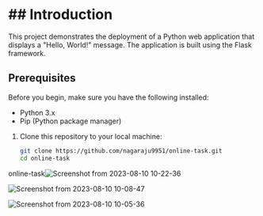 # ## Introduction

This project demonstrates the deployment of a Python web application that displays a "Hello, World!" message. The application is built using the Flask framework.
## Prerequisites

Before you begin, make sure you have the following installed:

- Python 3.x
- Pip (Python package manager)

1. Clone this repository to your local machine:

   ```sh
   git clone https://github.com/nagaraju9951/online-task.git
   cd online-task

online-task![Screenshot from 2023-08-10 10-22-36](https://github.com/nagaraju9951/online-task/assets/126653784/f1c19bab-f7b6-4764-ad9f-fd6464e90970)

![Screenshot from 2023-08-10 10-08-47](https://github.com/nagaraju9951/online-task/assets/126653784/48d6fe10-5e0b-4f8b-9074-c664bee58ea8)

![Screenshot from 2023-08-10 10-05-36](https://github.com/nagaraju9951/online-task/assets/126653784/2f189024-e725-4839-9373-3add1c053461)
